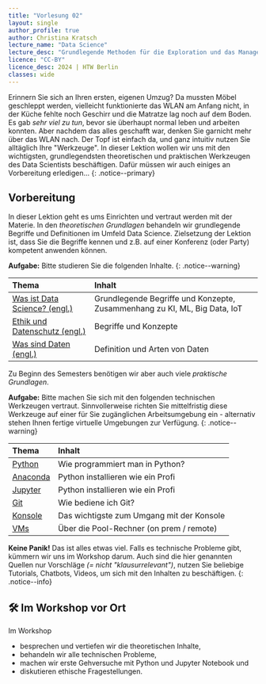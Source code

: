 ```yaml
---
title: "Vorlesung 02"
layout: single
author_profile: true
author: Christina Kratsch
lecture_name: "Data Science"
lecture_desc: "Grundlegende Methoden für die Exploration und das Management von Daten."
licence: "CC-BY"
licence_desc: 2024 | HTW Berlin 
classes: wide
---
```


Erinnern Sie sich an Ihren ersten, eigenen Umzug? Da mussten Möbel geschleppt werden, vielleicht funktionierte das WLAN am Anfang nicht, in der Küche fehlte noch Geschirr und die Matratze lag noch auf dem Boden. Es gab <em>sehr viel zu tun</em>, bevor sie überhaupt normal leben und arbeiten konnten. Aber nachdem das alles geschafft war, denken Sie garnicht mehr über das WLAN nach. Der Topf ist einfach da, und ganz intuitiv nutzen Sie alltäglich Ihre "Werkzeuge". In dieser Lektion wollen wir uns mit den wichtigsten, grundlegendsten theoretischen und praktischen Werkzeugen des Data Scientists beschäftigen. Dafür müssen wir auch einiges an Vorbereitung erledigen...
{: .notice--primary}

## Vorbereitung

In dieser Lektion geht es ums Einrichten und vertraut werden mit der Materie. In den <em>theoretischen Grundlagen</em> behandeln wir grundlegende Begriffe und Definitionen im Umfeld Data Science. Zielsetzung der Lektion ist, dass Sie die Begriffe kennen und z.B. auf einer Konferenz (oder Party) kompetent anwenden können.

**Aufgabe:** Bitte studieren Sie die folgenden Inhalte.
{: .notice--warning} 


| Thema | Inhalt | 
| :------------- |  :---------- |
| [Was ist Data Science? (engl.)](/modules/01-defining-data-science/ds.md) |  Grundlegende Begriffe und Konzepte, Zusammenhang zu KI, ML, Big Data, IoT  | 
| [Ethik und Datenschutz (engl.)](/modules/02-ethics/ethics.md) |  Begriffe und Konzepte | 
| [Was sind Daten  (engl.)](/modules/03-defining-data/def_data.md) |  Definition und Arten von Daten  | 

Zu Beginn des Semesters benötigen wir aber auch viele <em>praktische Grundlagen</em>.

**Aufgabe:** Bitte machen Sie sich mit den folgenden technischen Werkzeugen vertraut. Sinnvollerweise richten Sie mittelfristig diese Werkzeuge auf einer für Sie zugänglichen Arbeitsumgebung ein - alternativ stehen Ihnen fertige virtuelle Umgebungen zur Verfügung.
{: .notice--warning} 

| Thema | Inhalt | 
|:------------- |  :---------- |
| [Python](/modules/howto-python/python.md) |  Wie programmiert man in Python? | 
| [Anaconda](/modules/howto-anaconda/anaconda.md) |  Python installieren wie ein Profi | 
| [Jupyter](/modules/howto-anaconda/anaconda.md) |  Python installieren wie ein Profi | 
| [Git](/modules/howto-git/git.md) |  Wie bediene ich Git? | 
| [Konsole](/modules/howto-console/console.md) | Das wichtigste zum Umgang mit der Konsole | 
| [VMs](/modules/howto-vm/vm.md) |  Über die Pool-Rechner (on prem / remote) |  

**Keine Panik!** Das ist alles etwas viel. Falls es technische Probleme gibt, kümmern wir uns im Workshop darum. Auch sind die hier genannten Quellen nur Vorschläge *(= nicht "klausurrelevant")*, nutzen Sie beliebige Tutorials, Chatbots, Videos, um sich mit den Inhalten zu beschäftigen.
{: .notice--info} 

## 🛠 Im Workshop vor Ort

Im Workshop 
* besprechen und vertiefen wir die theoretischen Inhalte,
* behandeln wir alle technischen Probleme,
* machen wir erste Gehversuche mit Python und Jupyter Notebook und
* diskutieren ethische Fragestellungen.